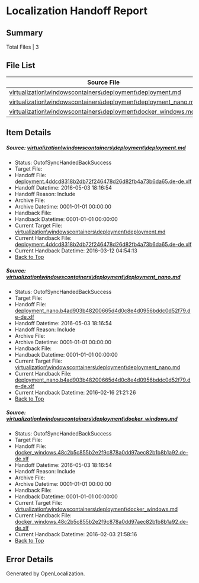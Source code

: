 # <a name='report-top'></a> Localization Handoff Report

## Summary
 Total Files | 3

## File List
 Source File | Status | Details 
 ----------- | ------ | ------- 
 [virtualization\windowscontainers\deployment\deployment.md](https://github.com/Microsoft/Virtualization-Documentation-Private/blob/822d6f2e84e7a0eeb4faa574c59c28598c4cf191/virtualization/windowscontainers/deployment/deployment.md) | OutofSyncHandedBackSuccess | [Details](#a0b86292e1402322945f92c8b9d21d904a62a5e7223)
 [virtualization\windowscontainers\deployment\deployment_nano.md](https://github.com/Microsoft/Virtualization-Documentation-Private/blob/822d6f2e84e7a0eeb4faa574c59c28598c4cf191/virtualization/windowscontainers/deployment/deployment_nano.md) | OutofSyncHandedBackSuccess | [Details](#4cf9407b95bbf1a4853b0cf12d0ced9274797ce5225)
 [virtualization\windowscontainers\deployment\docker_windows.md](https://github.com/Microsoft/Virtualization-Documentation-Private/blob/4254e2a396a76281bb22ef44beb82bfcb55a10ed/virtualization/windowscontainers/deployment/docker_windows.md) | OutofSyncHandedBackSuccess | [Details](#0ed4e7f3c2e9e6a4109dca29c04b3ba6738d3903226)

## Item Details
##### <a name='a0b86292e1402322945f92c8b9d21d904a62a5e7223'></a> Source: [virtualization\windowscontainers\deployment\deployment.md](https://github.com/Microsoft/Virtualization-Documentation-Private/blob/822d6f2e84e7a0eeb4faa574c59c28598c4cf191/virtualization/windowscontainers/deployment/deployment.md)
* Status: OutofSyncHandedBackSuccess
* Target File: 
* Handoff File: [deployment.4ddcd8318b2db72f246478d26d82fb4a73b6da65.de-de.xlf](https://github.com/Microsoft/Virtualization-Documentation-Private.handoff/blob/5ddfe8ba1724d75160b526f0f9d3b1291f6324b5/ol-handoff/Microsoft/Virtualization-Documentation-Private.de-de/live/deployment.4ddcd8318b2db72f246478d26d82fb4a73b6da65.de-de.xlf)
* Handoff Datetime: 2016-05-03 18:16:54
* Handoff Reason: Include
* Archive File: 
* Archive Datetime: 0001-01-01 00:00:00
* Handback File: 
* Handback Datetime: 0001-01-01 00:00:00
* Current Target File: [virtualization\windowscontainers\deployment\deployment.md](https://github.com/Microsoft/Virtualization-Documentation-Private.de-de/blob/0285b360d89812b214e04479aadbddaa5e2c1bc6/virtualization/windowscontainers/deployment/deployment.md)
* Current Handback File: [deployment.4ddcd8318b2db72f246478d26d82fb4a73b6da65.de-de.xlf](https://github.com/Microsoft/Virtualization-Documentation-Private.handback/blob/b8c920a5a45517bb9554785b91b50fb2a9c75f3e/ol-handback/Microsoft/Virtualization-Documentation-Private.de-de/live/deployment.4ddcd8318b2db72f246478d26d82fb4a73b6da65.de-de.xlf)
* Current Handback Datetime: 2016-03-12 04:54:13
* [Back to Top](#report-top)

##### <a name='4cf9407b95bbf1a4853b0cf12d0ced9274797ce5225'></a> Source: [virtualization\windowscontainers\deployment\deployment_nano.md](https://github.com/Microsoft/Virtualization-Documentation-Private/blob/822d6f2e84e7a0eeb4faa574c59c28598c4cf191/virtualization/windowscontainers/deployment/deployment_nano.md)
* Status: OutofSyncHandedBackSuccess
* Target File: 
* Handoff File: [deployment_nano.b4ad903b48200665d4d0c8e4d0956bddc0d52f79.de-de.xlf](https://github.com/Microsoft/Virtualization-Documentation-Private.handoff/blob/5ddfe8ba1724d75160b526f0f9d3b1291f6324b5/ol-handoff/Microsoft/Virtualization-Documentation-Private.de-de/live/deployment_nano.b4ad903b48200665d4d0c8e4d0956bddc0d52f79.de-de.xlf)
* Handoff Datetime: 2016-05-03 18:16:54
* Handoff Reason: Include
* Archive File: 
* Archive Datetime: 0001-01-01 00:00:00
* Handback File: 
* Handback Datetime: 0001-01-01 00:00:00
* Current Target File: [virtualization\windowscontainers\deployment\deployment_nano.md](https://github.com/Microsoft/Virtualization-Documentation-Private.de-de/blob/27dd4d8334d449770785ebb17c93ea71aeeb05f4/virtualization/windowscontainers/deployment/deployment_nano.md)
* Current Handback File: [deployment_nano.b4ad903b48200665d4d0c8e4d0956bddc0d52f79.de-de.xlf](https://github.com/Microsoft/Virtualization-Documentation-Private.handback/blob/b201b2821ff6ce8cb8058ba391628ee7fec522e9/ol-handback/Microsoft/Virtualization-Documentation-Private.de-de/live/deployment_nano.b4ad903b48200665d4d0c8e4d0956bddc0d52f79.de-de.xlf)
* Current Handback Datetime: 2016-02-16 21:21:26
* [Back to Top](#report-top)

##### <a name='0ed4e7f3c2e9e6a4109dca29c04b3ba6738d3903226'></a> Source: [virtualization\windowscontainers\deployment\docker_windows.md](https://github.com/Microsoft/Virtualization-Documentation-Private/blob/4254e2a396a76281bb22ef44beb82bfcb55a10ed/virtualization/windowscontainers/deployment/docker_windows.md)
* Status: OutofSyncHandedBackSuccess
* Target File: 
* Handoff File: [docker_windows.48c2b5c855b2e2f9c878a0dd97aec82b1b8b1a92.de-de.xlf](https://github.com/Microsoft/Virtualization-Documentation-Private.handoff/blob/5ddfe8ba1724d75160b526f0f9d3b1291f6324b5/ol-handoff/Microsoft/Virtualization-Documentation-Private.de-de/live/docker_windows.48c2b5c855b2e2f9c878a0dd97aec82b1b8b1a92.de-de.xlf)
* Handoff Datetime: 2016-05-03 18:16:54
* Handoff Reason: Include
* Archive File: 
* Archive Datetime: 0001-01-01 00:00:00
* Handback File: 
* Handback Datetime: 0001-01-01 00:00:00
* Current Target File: [virtualization\windowscontainers\deployment\docker_windows.md](https://github.com/Microsoft/Virtualization-Documentation-Private.de-de/blob/c6d330706a7fbe95e138297695517765c1ef4eed/virtualization/windowscontainers/deployment/docker_windows.md)
* Current Handback File: [docker_windows.48c2b5c855b2e2f9c878a0dd97aec82b1b8b1a92.de-de.xlf](https://github.com/Microsoft/Virtualization-Documentation-Private.handback/blob/c5880947cfdac66d03b9aad135418aefae0b4b9d/ol-handback/Microsoft/Virtualization-Documentation-Private.de-de/live/docker_windows.48c2b5c855b2e2f9c878a0dd97aec82b1b8b1a92.de-de.xlf)
* Current Handback Datetime: 2016-02-03 21:58:16
* [Back to Top](#report-top)


## Error Details

Generated by OpenLocalization.

